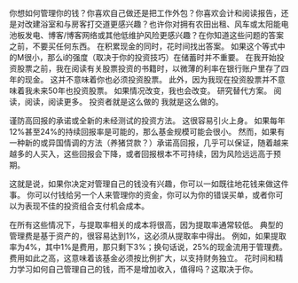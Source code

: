 你想如何管理你的钱？你喜欢自己做还是把工作外包？你喜欢会计和阅读报告，还是对改建浴室和与房客打交道更感兴趣？也许你对拥有农田出租、风车或太阳能电池板发电、博客/博客网络或其他低维护风险更感兴趣？在你知道这些问题的答案之前，不要买任何东西。
在积累现金的同时，花时间找出答案。
如果这个等式中的M很小，那么i的强度（取决于你的投资技巧）在储蓄时并不重要。
在我开始投资股票之前，我在阅读有关股票投资的书籍时，以微薄的利率在银行账户里存了四年的现金。
这并不意味着你也必须投资股票。
此外，因为我现在投资股票并不意味着我未来50年也投资股票。
如果情况改变，我也会改变。
研究替代方案。
阅读，阅读，阅读更多。
投资者就是这么做的
我就是这么做的。

谨防高回报的承诺或全新的未经测试的投资方法。
这很容易引火上身。
如果每年12%甚至24%的持续回报率是可能的，那么基金规模可能会很小。
然而，如果有一种新的或异国情调的方法（养猪贷款？）承诺高回报，几乎可以保证，随着越来越多的人买入，这些回报会下降，或者回报根本不可持续，因为风险远远高于预期。

这就是说，如果你决定对管理自己的钱没有兴趣，你可以一如既往地花钱来做这件事。
你可以付钱给另一个人来管理你的资金，你可以为你的错误买单，或者你可以为表现不佳的投资组合支付机会成本。

在所有这些情况下，与提取率相关的成本将很高，因为提取率通常较低。
典型的管理费是基于资产的，很容易达到1%，这必须从提取率中得出。
例如，如果提取率为4%，其中1%是费用，那只剩下3%；换句话说，25%的现金流用于管理费。
费用如此之高，这意味着该基金必须按比例扩大，以支持财务独立。
花时间和精力学习如何自己管理自己的钱，而不是增加收入，值得吗？这取决于你。
